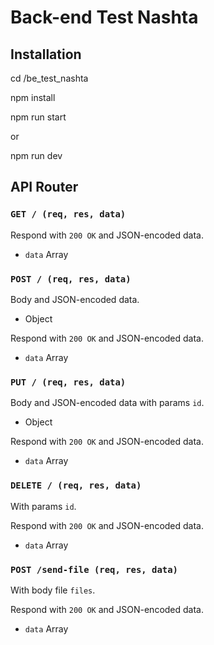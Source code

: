 # Back-end Test Nashta

## Installation
cd /be_test_nashta

npm install

npm run start

or

npm run dev

## API Router
### `GET / (req, res, data)`
Respond with `200 OK` and JSON-encoded data.
* `data` Array

### `POST / (req, res, data)`
Body and JSON-encoded data.
* Object

Respond with `200 OK` and JSON-encoded data.
* `data` Array

### `PUT / (req, res, data)`
Body and JSON-encoded data with params `id`.

* Object

Respond with `200 OK` and JSON-encoded data.
* `data` Array

### `DELETE / (req, res, data)`
With params `id`.

Respond with `200 OK` and JSON-encoded data.
* `data` Array

### `POST /send-file (req, res, data)`
With body file `files`.

Respond with `200 OK` and JSON-encoded data.
* `data` Array